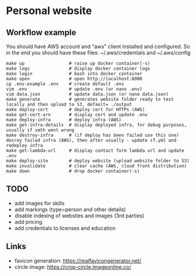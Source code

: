 # Personal website

## Workflow example

You should have AWS account and "aws" client installed and configured.
So in the end you should have these files: ~/.aws/credentials and ~/.aws/config

```
make up                 # raise up docker container(-s)
make logs               # display docker container logs
make login              # bash into docker container
make open               # open http://localhost:8000
cp .env.example .env    # create default .env
vim .env                # update .env (or nano .env)
vim data.json           # update data.json (or nano data.json)
make generate           # generates website folder ready to test locally and then upload to S3, default= ./output
make deploy-cert        # deploy cert for HTTPs (AWS)
make get-cert-arn       # display cert and update .env
make deploy-infra       # deploy infra (AWS)
make get-infra-details  # display deployed infra, for debug purposes, usually if smth went wrong
make destroy-infra      # (if deploy has been failed use this one) desroy failed infra (AWS), then after usually - update cf.yml and redeploy infra
make get-lambda-url     # display contact form lambda url and update .env
make deploy-site        # deploy website (upload website folder to S3)
make invalidate         # clear cache (AWS, cloud front distribution)
make down               # drop docker container(-s)

```

## TODO

- add images for skills
- add markings (type=person and other details)
- disable indexing of websites and images (3rd parties)
- add pricing
- add credentials to licenses and education

## Links

- favicon generation: https://realfavicongenerator.net/
- circle image: https://crop-circle.imageonline.co/